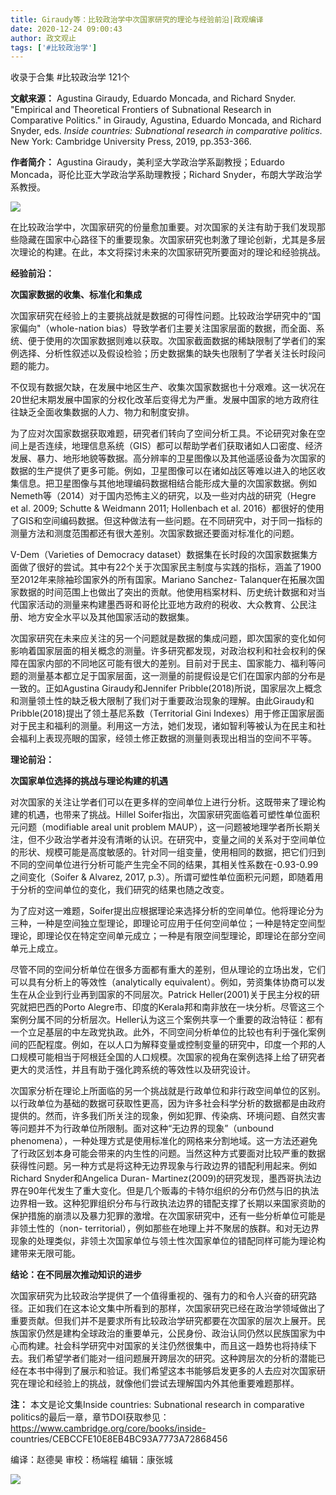 ```yaml
---
title: Giraudy等：比较政治学中次国家研究的理论与经验前沿|政观编译
date: 2020-12-24 09:00:43
author: 政文观止
tags: ['#比较政治学']
---
```



收录于合集 #比较政治学 121个

**文献来源：** Agustina Giraudy, Eduardo Moncada, and Richard Snyder. "Empirical
and Theoretical Frontiers of Subnational Research in Comparative Politics." in
Giraudy, Agustina, Eduardo Moncada, and Richard Snyder, eds. _Inside
countries: Subnational research in comparative politics_. New York: Cambridge
University Press, 2019, pp.353-366.  

  

 **作者简介：** Agustina Giraudy，美利坚大学政治学系副教授；Eduardo
Moncada，哥伦比亚大学政治学系助理教授；Richard Snyder，布朗大学政治学系教授。

![](/images/186/2.png)

  

在比较政治学中，次国家研究的份量愈加重要。对次国家的关注有助于我们发现那些隐藏在国家中心路径下的重要现象。次国家研究也刺激了理论创新，尤其是多层次理论的构建。在此，本文将探讨未来的次国家研究所要面对的理论和经验挑战。

  

 **经验前沿：**

 **次国家数据的收集、标准化和集成**

次国家研究在经验上的主要挑战就是数据的可得性问题。比较政治学研究中的“国家偏向"（whole-nation
bias）导致学者们主要关注国家层面的数据，而全面、系统、便于使用的次国家数据则难以获取。次国家截面数据的稀缺限制了学者们的案例选择、分析性叙述以及假设检验；历史数据集的缺失也限制了学者关注长时段问题的能力。

  

不仅现有数据欠缺，在发展中地区生产、收集次国家数据也十分艰难。这一状况在20世纪末期发展中国家的分权化改革后变得尤为严重。发展中国家的地方政府往往缺乏全面收集数据的人力、物力和制度安排。

  

为了应对次国家数据获取难题，研究者们转向了空间分析工具。不论研究对象在空间上是否连续，地理信息系统（GIS）都可以帮助学者们获取诸如人口密度、经济发展、暴力、地形地貌等数据。高分辨率的卫星图像以及其他遥感设备为次国家的数据的生产提供了更多可能。例如，卫星图像可以在诸如战区等难以进入的地区收集信息。把卫星图像与其他地理编码数据相结合能形成大量的次国家数据。例如Nemeth等（2014）对于国内恐怖主义的研究，以及一些对内战的研究（Hegre
et al. 2009; Schutte & Weidmann 2011; Hollenbach et al.
2016）都很好的使用了GIS和空间编码数据。但这种做法有一些问题。在不同研究中，对于同一指标的测量方法和测度范围都还有很大差别。次国家数据还要面对标准化的问题。

  

V-Dem（Varieties of Democracy
dataset）数据集在长时段的次国家数据集方面做了很好的尝试。其中有22个关于次国家民主制度与实践的指标，涵盖了1900至2012年来除袖珍国家外的所有国家。Mariano
Sanchez-
Talanquer在拓展次国家数据的时间范围上也做出了突出的贡献。他使用档案材料、历史统计数据和对当代国家活动的测量来构建墨西哥和哥伦比亚地方政府的税收、大众教育、公民注册、地方安全水平以及其他国家活动的数据集。

  

次国家研究在未来应关注的另一个问题就是数据的集成问题，即次国家的变化如何影响着国家层面的相关概念的测量。许多研究都发现，对政治权利和社会权利的保障在国家内部的不同地区可能有很大的差别。目前对于民主、国家能力、福利等问题的测量基本都立足于国家层面，这一测量的前提假设是它们在国家内部的分布是一致的。正如Agustina
Giraudy和Jennifer
Pribble(2018)所说，国家层次上概念和测量领土性的缺乏极大限制了我们对于重要政治现象的理解。由此Giraudy和Pribble(2018)提出了领土基尼系数（Territorial
Gini
Indexes）用于修正国家层面对于民主和福利的测量。利用这一方法，她们发现，诸如智利等被认为在民主和社会福利上表现亮眼的国家，经领土修正数据的测量则表现出相当的空间不平等。

  

 **理论前沿：**

 **次国家单位选择的挑战与理论构建的机遇**

对次国家的关注让学者们可以在更多样的空间单位上进行分析。这既带来了理论构建的机遇，也带来了挑战。Hillel
Soifer指出，次国家研究面临着可塑性单位面积元问题（modifiable areal unit problem
MAUP），这一问题被地理学者所长期关注，但不少政治学者并没有清晰的认识。在研究中，变量之间的关系对于空间单位的形状、规模可能是高度敏感的。针对同一组变量，使用相同的数据，把它们归到不同的空间单位进行分析可能产生完全不同的结果，其相关性系数在-0.93-0.99之间变化（Soifer
& Alvarez, 2017, p.3）。所谓可塑性单位面积元问题，即随着用于分析的空间单位的变化，我们研究的结果也随之改变。  

  

为了应对这一难题，Soifer提出应根据理论来选择分析的空间单位。他将理论分为三种，一种是空间独立型理论，即理论可应用于任何空间单位；一种是特定空间型理论，即理论仅在特定空间单元成立；一种是有限空间型理论，即理论在部分空间单元上成立。

  

尽管不同的空间分析单位在很多方面都有重大的差别，但从理论的立场出发，它们可以具有分析上的等效性（analytically
equivalent）。例如，劳资集体协商可以发生在从企业到行业再到国家的不同层次。Patrick
Heller(2001)关于民主分权的研究就把巴西的Porto
Alegre市、印度的Kerala邦和南非放在一块分析。尽管这三个案例分属不同的分析层次。Heller认为这三个案例共享一个重要的政治特征：都有一个立足基层的中左政党执政。此外，不同空间分析单位的比较也有利于强化案例间的匹配程度。例如，在以人口为解释变量或控制变量的研究中，印度一个邦的人口规模可能相当于阿根廷全国的人口规模。次国家的视角在案例选择上给了研究者更大的灵活性，并且有助于强化跨系统的等效性以及研究设计。

  

次国家分析在理论上所面临的另一个挑战就是行政单位和非行政空间单位的区别。以行政单位为基础的数据可获取性更高，因为许多社会科学分析的数据都是由政府提供的。然而，许多我们所关注的现象，例如犯罪、传染病、环境问题、自然灾害等问题并不为行政单位所限制。面对这种“无边界的现象”（unbound
phenomena），一种处理方式是使用标准化的网格来分割地域。这一方法还避免了行政区划本身可能会带来的内生性的问题。当然这种方式要面对比较严重的数据获得性问题。另一种方式是将这种无边界现象与行政边界的错配利用起来。例如Richard
Snyder和Angelica Duran-
Martinez(2009)的研究发现，墨西哥执法边界在90年代发生了重大变化。但是几个贩毒的卡特尔组织的分布仍然与旧的执法边界相一致。这种犯罪组织分布与行政执法边界的错配支撑了长期以来国家资助的保护措施的崩溃以及暴力犯罪的激增。在次国家研究中，还有一些分析单位可能是非领土性的（non-
territorial），例如那些在地理上并不聚居的族群。和对无边界现象的处理类似，非领土次国家单位与领土性次国家单位的错配同样可能为理论构建带来无限可能。

  

 **结论：在不同层次推动知识的进步**

次国家研究为比较政治学提供了一个值得重视的、强有力的和令人兴奋的研究路径。正如我们在这本论文集中所看到的那样，次国家研究已经在政治学领域做出了重要贡献。但我们并不是要求所有比较政治学研究都要在次国家的层次上展开。民族国家仍然是建构全球政治的重要单元，公民身份、政治认同仍然以民族国家为中心而构建。社会科学研究中对国家的关注仍然很集中，而且这一趋势也将持续下去。我们希望学者们能对一组问题展开跨层次的研究。这种跨层次的分析的潜能已经在本书中得到了展示和验证。我们希望这本书能够启发更多的人去应对次国家研究在理论和经验上的挑战，就像他们尝试去理解国内外其他重要难题那样。

  

 **注：** 本文是论文集Inside countries: Subnational research in comparative
politics的最后一章，章节DOI获取参见：https://www.cambridge.org/core/books/inside-
countries/CEBCCFE10E8EB4BC93A7773A72868456

  

编译：赵德昊 审校：杨端程 编辑：康张城

  

![](/images/186/3.jpeg)

  

